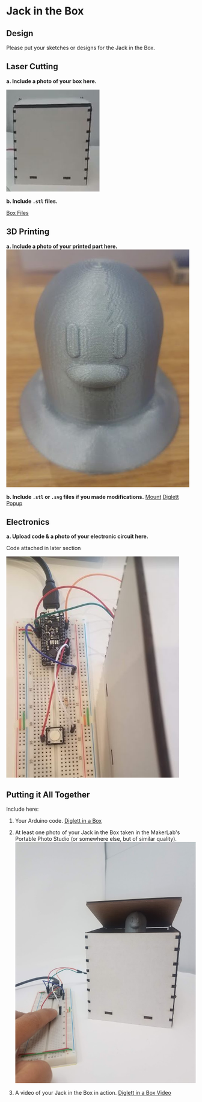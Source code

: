 # Jack in the Box

## Design

Please put your sketches or designs for the Jack in the Box.



## Laser Cutting

**a. Include a photo of your box here.**

![Box](https://github.com/JwayYih/IDD-Fa19-Lab5/blob/master/Box.JPG)

**b. Include `.stl` files.**

[Box Files](https://github.com/JwayYih/IDD-Fa19-Lab5/blob/master/boxTall.pdf)


## 3D Printing

**a. Include a photo of your printed part here.**
![Diglett](https://github.com/JwayYih/IDD-Fa19-Lab5/blob/master/Diglett.JPG)

**b. Include `.stl` or `.svg` files if you made modifications.**
[Mount](https://github.com/JwayYih/IDD-Fa19-Lab5/blob/master/motor%20holder%203d%20printing.stl)
[Diglett Popup](https://github.com/JwayYih/IDD-Fa19-Lab5/blob/master/Diglett.stl)

## Electronics

**a. Upload code & a photo of your electronic circuit here.**

Code attached in later section

![Circuit](https://github.com/JwayYih/IDD-Fa19-Lab5/blob/master/Circuit.JPG)

## Putting it All Together

Include here:
1. Your Arduino code.
[Diglett in a Box](https://github.com/JwayYih/IDD-Fa19-Lab5/blob/master/JackInABox.ino.ino)

1. At least one photo of your Jack in the Box taken in the MakerLab's Portable Photo Studio (or somewhere else, but of similar quality).
![Diglett in a Box Working](https://github.com/JwayYih/IDD-Fa19-Lab5/blob/master/Diglett%20Working.jpg)

1. A video of your Jack in the Box in action.
[Diglett in a Box Video](https://photos.app.goo.gl/iJn7qivexBDBCVzo7)
